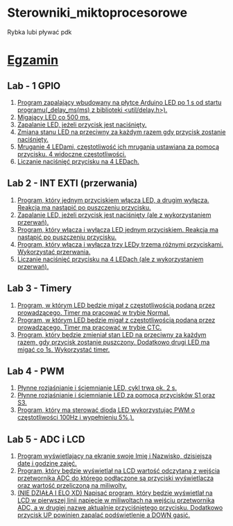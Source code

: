 # Sterowniki_miktoprocesorowe
Rybka lubi pływać pdk

# [Egzamin](https://github.com/MagnusBuzard/Sterowniki_mikroprocesorowe/tree/main/egzamin)

## Lab - 1 GPIO
1. [Program zapalający wbudowany na płytce Arduino LED po 1 s od startu programu(_delay_ms(ms) z biblioteki <util/delay.h>).](https://github.com/MagnusBuzard/Sterowniki_mikroprocesorowe/blob/main/programy/lab1/1_1.cpp)
2. [Migający LED co 500 ms.](https://github.com/MagnusBuzard/Sterowniki_mikroprocesorowe/blob/main/programy/lab1/1_2.cpp)
3. [Zapalanie LED, jeżeli przycisk jest naciśnięty.](https://github.com/MagnusBuzard/Sterowniki_mikroprocesorowe/blob/main/programy/lab1/1_3.cpp)
4. [Zmiana stanu LED na przeciwny za każdym razem gdy przycisk zostanie naciśnięty.](https://github.com/MagnusBuzard/Sterowniki_mikroprocesorowe/blob/main/programy/lab1/1_4.cpp)
5. [Mruganie 4 LEDami, częstotliwość ich mrugania ustawiana za pomocą przycisku. 4 widoczne częstotliwości.](https://github.com/MagnusBuzard/Sterowniki_mikroprocesorowe/blob/main/programy/lab1/1_5.cpp)
6. [Liczanie naciśnięć przycisku na 4 LEDach.](https://github.com/MagnusBuzard/Sterowniki_mikroprocesorowe/blob/main/programy/lab1/1_6.cpp)

## Lab 2 - INT EXTI (przerwania)
1. [Program, który jednym przyciskiem włącza LED, a drugim wyłącza. Reakcja ma nastąpić po puszczeniu przycisku.](https://github.com/MagnusBuzard/Sterowniki_mikroprocesorowe/blob/main/programy/lab2/2.1.cpp)
2. [Zapalanie LED, jeżeli przycisk jest naciśnięty (ale z wykorzystaniem przerwań).](https://github.com/MagnusBuzard/Sterowniki_mikroprocesorowe/blob/main/programy/lab2/2.2.cpp)
3. [Program, który włącza i wyłącza LED jednym przyciskiem. Reakcja ma nastąpić po puszczeniu przycisku.](https://github.com/MagnusBuzard/Sterowniki_mikroprocesorowe/blob/main/programy/lab2/2.3.cpp)
4. [Program, który włącza i wyłącza trzy LEDy trzema różnymi przyciskami. Wykorzystać przerwania.](https://github.com/MagnusBuzard/Sterowniki_mikroprocesorowe/blob/main/programy/lab2/2.4.cpp)
5. [Liczanie naciśnięć przycisku na 4 LEDach (ale z wykorzystaniem przerwań).](https://github.com/MagnusBuzard/Sterowniki_mikroprocesorowe/blob/main/programy/lab2/2.5.cpp)

## Lab 3 - Timery
1. [Program, w którym LED będzie migał z częstotliwością podaną przez prowadzącego. Timer ma pracować w trybie Normal.](https://github.com/MagnusBuzard/Sterowniki_mikroprocesorowe/blob/main/programy/lab3/3.1.cpp)
2. [Program, w którym LED będzie migał z częstotliwością podaną przez prowadzącego. Timer ma pracować w trybie CTC.](https://github.com/MagnusBuzard/Sterowniki_mikroprocesorowe/blob/main/programy/lab3/3.2.cpp)
3. [Program, który będzie zmieniał stan LED na przeciwny za każdym razem, gdy przycisk zostanie puszczony. Dodatkowo drugi LED ma migać co 1s. Wykorzystać timer.](https://github.com/MagnusBuzard/Sterowniki_mikroprocesorowe/blob/main/programy/lab3/3.3.cpp)

## Lab 4 - PWM
1. [Płynne rozjaśnianie i ściemnianie LED, cykl trwa ok. 2 s.](https://github.com/MagnusBuzard/Sterowniki_mikroprocesorowe/blob/main/programy/lab4/4.1.cpp)
2. [Płynne rozjaśnianie i ściemnianie LED za pomocą przycisków S1 oraz S3.](https://github.com/MagnusBuzard/Sterowniki_mikroprocesorowe/blob/main/programy/lab4/4.2.cpp)
3. [Program, który ma sterować diodą LED wykorzystując PWM o częstotliwości 100Hz i wypełnieniu 5%.).](https://github.com/MagnusBuzard/Sterowniki_mikroprocesorowe/blob/main/programy/lab4/4.3.cpp)

## Lab 5 - ADC i LCD
1. [Program wyświetlający na ekranie swoje Imię i Nazwisko, dzisiejszą datę i godzinę zajęć.](https://github.com/MagnusBuzard/Sterowniki_mikroprocesorowe/blob/main/programy/lab5/5_1.cpp)
2. [Program, który będzie wyświetlał na LCD wartość odczytaną z wejścia przetwornika ADC do którego podłączone są przyciski wyświetlacza oraz wartość przeliczoną na miliwolty.](https://github.com/MagnusBuzard/Sterowniki_mikroprocesorowe/blob/main/programy/lab5/5_2.cpp)
3. [(NIE DZIAŁA I ELO XD) Napisać program, który będzie wyświetlał na LCD w pierwszej linii napięcie w miliwoltach na wejściu przetwornika ADC, a w drugiej nazwę aktualnie przyciśniętego przycisku. Dodatkowo przycisk UP powinien zapalać podświetlenie a DOWN gasić.](https://github.com/MagnusBuzard/Sterowniki_mikroprocesorowe/blob/main/programy/lab5/5_3.cpp)
